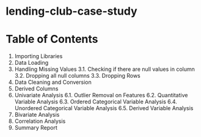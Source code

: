 # lending-club-case-study

# Table of Contents

1. Importing Libraries
2. Data Loading
3. Handling Missing Values
   3.1. Checking if there are null values in column
   3.2. Dropping all null columns
   3.3. Dropping Rows
4. Data Cleaning and Conversion
5. Derived Columns
6. Univariate Analysis
   6.1. Outlier Removal on Features
   6.2. Quantitative Variable Analysis
   6.3. Ordered Categorical Variable Analysis
   6.4. Unordered Categorical Variable Analysis
   6.5. Derived Variable Analysis
7. Bivariate Analysis
8. Correlation Analysis
9. Summary Report
